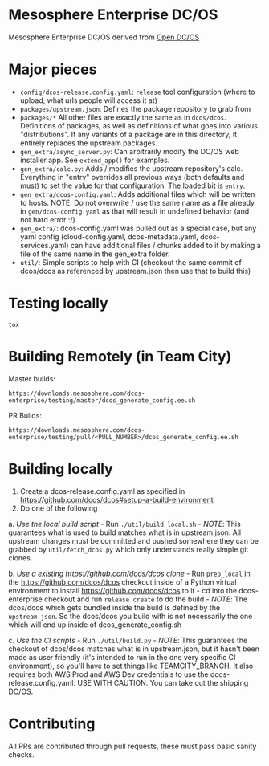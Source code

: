 # Mesosphere Enterprise DC/OS

Mesosphere Enterprise DC/OS derived from [Open DC/OS](https://github.com/dcos/dcos)

# Major pieces

 - `config/dcos-release.config.yaml`: `release` tool configuration (where to upload, what urls people will access it at)
 - `packages/upstream.json`: Defines the package repository to grab from
 - `packages/*` All other files are exactly the same as in `dcos/dcos`. Definitions of packages, as well as definitions of what goes into various "distributions". If any variants of a package are in this directory, it entirely replaces the upstream packages.
  - `gen_extra/async_server.py`: Can arbitrarily modify the DC/OS web installer app. See `extend_app()` for examples.
  - `gen_extra/calc.py`: Adds / modifies the upstream repository's calc. Everything in "entry" overrides all previous ways (both defaults and must) to set the value for that configuration. The loaded bit is `entry`.
  - `gen_extra/dcos-config.yaml`: Adds additional files which will be written to hosts. NOTE: Do not overwrite / use the same name as a file already in `gen/dcos-config.yaml` as that will result in undefined behavior (and not hard error :/)
  - `gen_extra/`: dcos-config.yaml was pulled out as a special case, but any yaml config (cloud-config.yaml, dcos-metadata.yaml, dcos-services.yaml) can have additional files / chunks added to it by making a file of the same name in the gen_extra folder.
  - `util/`: Simple scripts to help with CI (checkout the same commit of dcos/dcos as referenced by upstream.json then use that to build this)

# Testing locally
`tox`

# Building Remotely (in Team City)
Master builds:
```
https://downloads.mesosphere.com/dcos-enterprise/testing/master/dcos_generate_config.ee.sh
```

PR Builds:
```
https://downloads.mesosphere.com/dcos-enterprise/testing/pull/<PULL_NUMBER>/dcos_generate_config.ee.sh
```

# Building locally

1. Create a dcos-release.config.yaml as specified in https://github.com/dcos/dcos#setup-a-build-environment
1. Do one of the following

  a. *Use the local build script*
    - Run `./util/build_local.sh`
    - _NOTE_: This guarantees what is used to build matches what is in upstream.json. All upstream changes must be committed and pushed somewhere they can be grabbed by `util/fetch_dcos.py` which only understands really simple git clones.

  b. *Use a existing https://github.com/dcos/dcos clone*
    - Run `prep_local` in the https://github.com/dcos/dcos checkout inside of a Python virtual environment to install https://github.com/dcos/dcos to it
    - cd into the dcos-enterprise checkout and run `release create` to do the build
    - _NOTE_: The dcos/dcos which gets bundled inside the build is defined by the `upstream.json`. So the dcos/dcos you build with is not necessarily the one which will end up inside of dcos_generate_config.sh

  c. *Use the CI scripts*
    - Run `./util/build.py`
    - _NOTE_: This guarantees the checkout of dcos/dcos matches what is in upstream.json, but it hasn't been made as user friendly (it's intended to run in the one very specific CI environment), so you'll have to set things like TEAMCITY_BRANCH. It also requires both AWS Prod and AWS Dev credentials to use the dcos-release.config.yaml. USE WITH CAUTION. You can take out the shipping DC/OS.

# Contributing

All PRs are contributed through pull requests, these must pass basic sanity checks.
